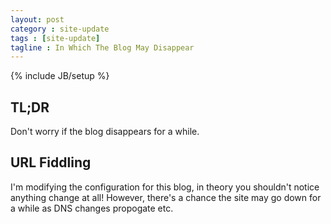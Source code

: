 ```yaml
---
layout: post
category : site-update
tags : [site-update]
tagline : In Which The Blog May Disappear
---
```

{% include JB/setup %}


## TL;DR

Don't worry if the blog disappears for a while.

## URL Fiddling

I'm modifying the configuration for this blog, in theory you shouldn't notice anything change at all! However, there's a chance the site may go down for a while as DNS changes propogate etc.